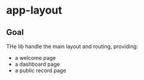 # app-layout

## Goal

THe lib handle the main layout and routing, providing:

-   a welcome page
-   a dashboard page
-   a public record page
